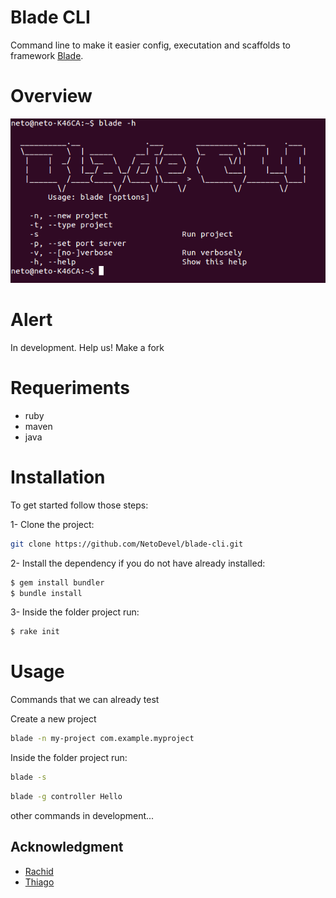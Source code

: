 # Blade CLI
Command line to make it easier config, executation and scaffolds to framework [Blade](https://github.com/biezhi/blade).

# Overview
<p align="center">
  <img src="etc/cli.png" alt="" />
</p>

# Alert
In development. Help us! Make a fork

# Requeriments
* ruby
* maven
* java

# Installation

To get started follow those steps:

1- Clone the project:

```bash
git clone https://github.com/NetoDevel/blade-cli.git
```

2- Install the dependency if you do not have already installed:

```bash
$ gem install bundler
$ bundle install
```

3- Inside the folder project run:

```bash
$ rake init
```

# Usage 

Commands that we can already test

Create a new project
```bash
blade -n my-project com.example.myproject
```

Inside the folder project run:

```bash
blade -s
```

```bash
blade -g controller Hello
```

other commands in development...


## Acknowledgment
         
 * [Rachid](https://github.com/rachidcalazans)
 * [Thiago](https://github.com/kidush)







